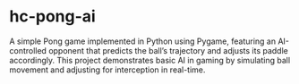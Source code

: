 # hc-pong-ai
A simple Pong game implemented in Python using Pygame, featuring an AI-controlled opponent that predicts the ball’s trajectory and adjusts its paddle accordingly. This project demonstrates basic AI in gaming by simulating ball movement and adjusting for interception in real-time.
